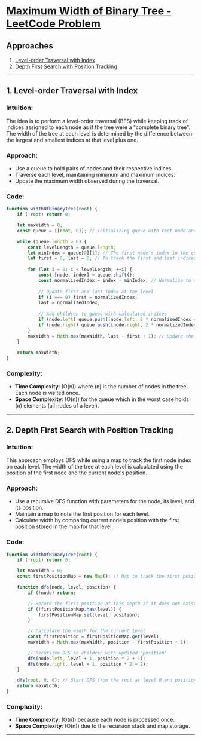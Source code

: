 # [Maximum Width of Binary Tree - LeetCode Problem](https://leetcode.com/problems/maximum-width-of-binary-tree/)

## Approaches
1. [Level-order Traversal with Index](#level-order-traversal-with-index)
2. [Depth First Search with Position Tracking](#depth-first-search-with-position-tracking)

---

## 1. Level-order Traversal with Index

### Intuition:
The idea is to perform a level-order traversal (BFS) while keeping track of indices assigned to each node as if the tree were a "complete binary tree". The width of the tree at each level is determined by the difference between the largest and smallest indices at that level plus one.

### Approach:
- Use a queue to hold pairs of nodes and their respective indices.
- Traverse each level, maintaining minimum and maximum indices.
- Update the maximum width observed during the traversal.

### Code:
```javascript
function widthOfBinaryTree(root) {
    if (!root) return 0;

    let maxWidth = 0;
    const queue = [[root, 0]]; // Initializing queue with root node and its index

    while (queue.length > 0) {
        const levelLength = queue.length;
        let minIndex = queue[0][1]; // The first node's index in the current level
        let first = 0, last = 0; // To track the first and last indices at this level
        
        for (let i = 0; i < levelLength; ++i) {
            const [node, index] = queue.shift();
            const normalizedIndex = index - minIndex; // Normalize to avoid large numbers
            
            // Update first and last index at the level
            if (i === 0) first = normalizedIndex;
            last = normalizedIndex;
            
            // Add children to queue with calculated indices
            if (node.left) queue.push([node.left, 2 * normalizedIndex + 1]);
            if (node.right) queue.push([node.right, 2 * normalizedIndex + 2]);
        }
        maxWidth = Math.max(maxWidth, last - first + 1); // Update the maximum width
    }
    
    return maxWidth;
}
```

### Complexity:
- **Time Complexity**: \(O(n)\) where \(n\) is the number of nodes in the tree. Each node is visited once.
- **Space Complexity**: \(O(n)\) for the queue which in the worst case holds \(n\) elements (all nodes of a level).

---

## 2. Depth First Search with Position Tracking

### Intuition:
This approach employs DFS while using a map to track the first node index on each level. The width of the tree at each level is calculated using the position of the first node and the current node's position.

### Approach:
- Use a recursive DFS function with parameters for the node, its level, and its position.
- Maintain a map to note the first position for each level.
- Calculate width by comparing current node’s position with the first position stored in the map for that level.

### Code:
```javascript
function widthOfBinaryTree(root) {
    if (!root) return 0;

    let maxWidth = 0;
    const firstPositionMap = new Map(); // Map to track the first position of each level

    function dfs(node, level, position) {
        if (!node) return;

        // Record the first position at this depth if it does not exist
        if (!firstPositionMap.has(level)) {
            firstPositionMap.set(level, position);
        }

        // Calculate the width for the current level
        const firstPosition = firstPositionMap.get(level);
        maxWidth = Math.max(maxWidth, position - firstPosition + 1);

        // Recursive DFS on children with updated "position"
        dfs(node.left, level + 1, position * 2 + 1);
        dfs(node.right, level + 1, position * 2 + 2);
    }

    dfs(root, 0, 0); // Start DFS from the root at level 0 and position 0
    return maxWidth;
}
```

### Complexity:
- **Time Complexity**: \(O(n)\) because each node is processed once.
- **Space Complexity**: \(O(n)\) due to the recursion stack and map storage.

---

